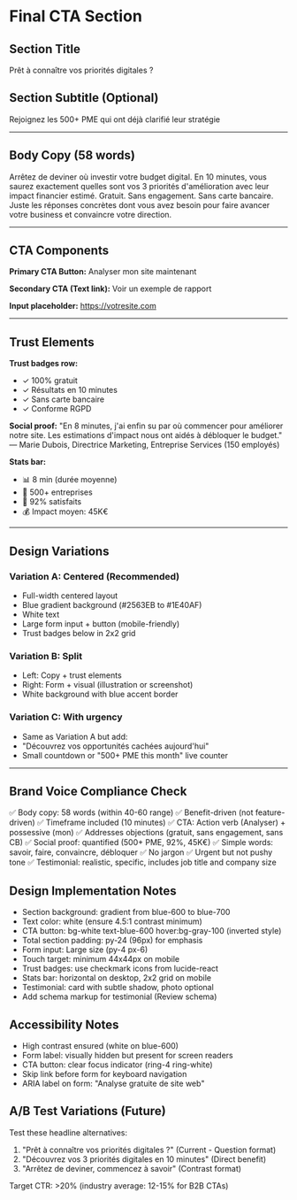 # Final CTA Section

## Section Title
Prêt à connaître vos priorités digitales ?

## Section Subtitle (Optional)
Rejoignez les 500+ PME qui ont déjà clarifié leur stratégie

---

## Body Copy (58 words)

Arrêtez de deviner où investir votre budget digital. En 10 minutes, vous saurez exactement quelles sont vos 3 priorités d'amélioration avec leur impact financier estimé. Gratuit. Sans engagement. Sans carte bancaire. Juste les réponses concrètes dont vous avez besoin pour faire avancer votre business et convaincre votre direction.

---

## CTA Components

**Primary CTA Button:**
Analyser mon site maintenant

**Secondary CTA (Text link):**
Voir un exemple de rapport

**Input placeholder:**
https://votresite.com

---

## Trust Elements

**Trust badges row:**
- ✓ 100% gratuit
- ✓ Résultats en 10 minutes
- ✓ Sans carte bancaire
- ✓ Conforme RGPD

**Social proof:**
"En 8 minutes, j'ai enfin su par où commencer pour améliorer notre site. Les estimations d'impact nous ont aidés à débloquer le budget."
— Marie Dubois, Directrice Marketing, Entreprise Services (150 employés)

**Stats bar:**
- 📊 8 min (durée moyenne)
- 💼 500+ entreprises
- 🎯 92% satisfaits
- 💰 Impact moyen: 45K€

---

## Design Variations

### Variation A: Centered (Recommended)
- Full-width centered layout
- Blue gradient background (#2563EB to #1E40AF)
- White text
- Large form input + button (mobile-friendly)
- Trust badges below in 2x2 grid

### Variation B: Split
- Left: Copy + trust elements
- Right: Form + visual (illustration or screenshot)
- White background with blue accent border

### Variation C: With urgency
- Same as Variation A but add:
- "Découvrez vos opportunités cachées aujourd'hui"
- Small countdown or "500+ PME this month" live counter

---

## Brand Voice Compliance Check

✅ Body copy: 58 words (within 40-60 range)
✅ Benefit-driven (not feature-driven)
✅ Timeframe included (10 minutes)
✅ CTA: Action verb (Analyser) + possessive (mon)
✅ Addresses objections (gratuit, sans engagement, sans CB)
✅ Social proof: quantified (500+ PME, 92%, 45K€)
✅ Simple words: savoir, faire, convaincre, débloquer
✅ No jargon
✅ Urgent but not pushy tone
✅ Testimonial: realistic, specific, includes job title and company size

## Design Implementation Notes

- Section background: gradient from blue-600 to blue-700
- Text color: white (ensure 4.5:1 contrast minimum)
- CTA button: bg-white text-blue-600 hover:bg-gray-100 (inverted style)
- Total section padding: py-24 (96px) for emphasis
- Form input: Large size (py-4 px-6)
- Touch target: minimum 44x44px on mobile
- Trust badges: use checkmark icons from lucide-react
- Stats bar: horizontal on desktop, 2x2 grid on mobile
- Testimonial: card with subtle shadow, photo optional
- Add schema markup for testimonial (Review schema)

## Accessibility Notes

- High contrast ensured (white on blue-600)
- Form label: visually hidden but present for screen readers
- CTA button: clear focus indicator (ring-4 ring-white)
- Skip link before form for keyboard navigation
- ARIA label on form: "Analyse gratuite de site web"

## A/B Test Variations (Future)

Test these headline alternatives:
1. "Prêt à connaître vos priorités digitales ?" (Current - Question format)
2. "Découvrez vos 3 priorités digitales en 10 minutes" (Direct benefit)
3. "Arrêtez de deviner, commencez à savoir" (Contrast format)

Target CTR: >20% (industry average: 12-15% for B2B CTAs)
